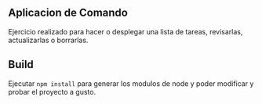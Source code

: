 ## Aplicacion de Comando

Ejercicio realizado para hacer o desplegar una lista de tareas, revisarlas, actualizarlas o borrarlas.

## Build

Ejecutar `npm install` para generar los modulos de node y poder modificar y probar el proyecto a gusto.